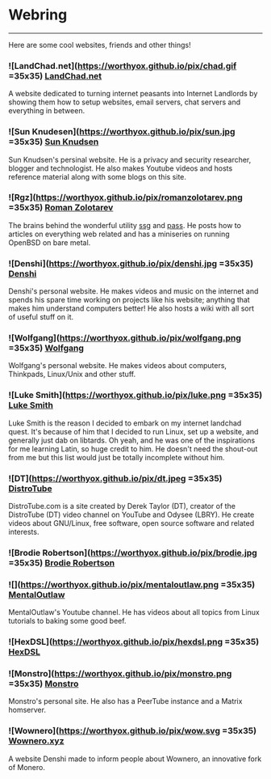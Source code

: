 # Webring

---

Here are some cool websites, friends and other things!

### ![LandChad.net](https://worthyox.github.io/pix/chad.gif =35x35) [LandChad.net](https://landchad.net/)
A website dedicated to turning internet peasants into Internet Landlords by
showing them how to setup websites, email servers, chat servers and everything
in between.

### ![Sun Knudesen](https://worthyox.github.io/pix/sun.jpg =35x35) [Sun Knudsen](https://sunknudsen.com/)
Sun Knudsen's persinal website. He is a privacy and security researcher,
blogger and technologist. He also makes Youtube videos and hosts reference
material along with some blogs on this site.

### ![Rgz](https://worthyox.github.io/pix/romanzolotarev.png =35x35) [Roman Zolotarev](https://www.romanzolotarev.com/)
The brains behind the wonderful utility
[ssg](https://www.romanzolotarev.com/ssg.html) and
[pass](https://www.romanzolotarev.com/pass.html). He posts how to articles on
everything web related and has a miniseries on running OpenBSD on bare metal.

### ![Denshi](https://worthyox.github.io/pix/denshi.jpg =35x35) [Denshi](https://denshi.org/)
Denshi's personal website. He makes videos and music on the internet and spends
his spare time working on projects like his website; anything that makes him
understand computers better! He also hosts a wiki with all sort of useful stuff
on it.

### ![Wolfgang](https://worthyox.github.io/pix/wolfgang.png =35x35) [Wolfgang](https://notthebe.ee/)
Wolfgang's personal website. He makes videos about computers, Thinkpads, Linux/Unix and other stuff.

### ![Luke Smith](https://worthyox.github.io/pix/luke.png =35x35) [Luke Smith](https://lukesmith.xyz/)
Luke Smith is the reason I decided to embark on my internet landchad quest.
It's because of him that I decided to run Linux, set up a website, and
generally just dab on libtards. Oh yeah, and he was one of the inspirations for
me learning Latin, so huge credit to him. He doesn't need the shout-out from me
but this list would just be totally incomplete without him.

### ![DT](https://worthyox.github.io/pix/dt.jpeg =35x35) [DistroTube](https://distro.tube/)
DistroTube.com is a site created by Derek Taylor (DT), creator of the
DistroTube (DT) video channel on YouTube and Odysee (LBRY). He create videos
about GNU/Linux, free software, open source software and related interests.

### ![Brodie Robertson](https://worthyox.github.io/pix/brodie.jpg =35x35) [Brodie Robertson](https://brodierobertson.xyz/)

### ![](https://worthyox.github.io/pix/mentaloutlaw.png =35x35) [MentalOutlaw](https://www.youtube.com/channel/UC7YOGHUfC1Tb6E4pudI9STA)
MentalOutlaw's Youtube channel. He has videos about all topics from Linux
tutorials to baking some good beef.

### ![HexDSL](https://worthyox.github.io/pix/hexdsl.png =35x35) [HexDSL](https://hexdsl.co.uk/)

### ![Monstro](https://worthyox.github.io/pix/monstro.png =35x35) [Monstro](https://monstro1.com/)
Monstro's personal site. He also has a PeerTube instance and a Matrix homserver.

### ![Wownero](https://worthyox.github.io/pix/wow.svg =35x35) [Wownero.xyz](https://wownero.xyz/)
A website Denshi made to inform people about Wownero, an innovative fork of Monero.

